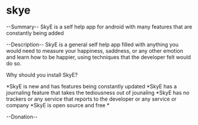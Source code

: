 # skye

--Summary--
SkyE is a self help app for android with many features that are constantly being added

--Description--
SkyE is a general self help app filled with anything you would need to measure your happiness,
saddness, or any other emotion and learn how to be happier, using techniques that the developer felt
would do so.

Why should you install SkyE?

*SkyE is new and has features being constantly updated
*SkyE has a journaling feature that takes the tediousness out of jounaling
*SkyE has no trackers or any service that reports to the developer or any service or company
*SkyE is open source and free
*

--Donation--




